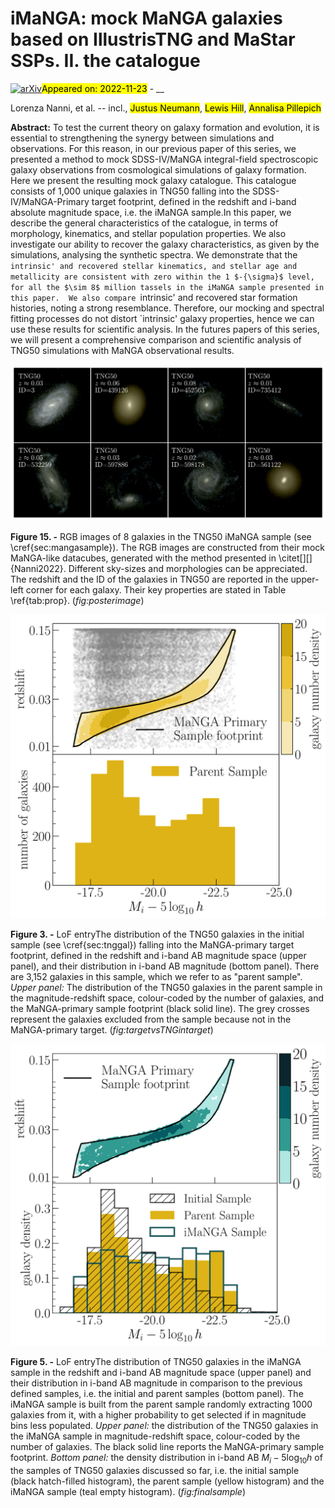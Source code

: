 <div class="macros" style="visibility:hidden;">
$\newcommand{\ensuremath}{}$
$\newcommand{\xspace}{}$
$\newcommand{\object}[1]{\texttt{#1}}$
$\newcommand{\farcs}{{.}''}$
$\newcommand{\farcm}{{.}'}$
$\newcommand{\arcsec}{''}$
$\newcommand{\arcmin}{'}$
$\newcommand{\ion}[2]{#1#2}$
$\newcommand{\textsc}[1]{\textrm{#1}}$
$\newcommand{\hl}[1]{\textrm{#1}}$
$\newcommand{\footnote}[1]{}$
$\newcommand{\thebibliography}{\DeclareRobustCommand{\VAN}[3]{##3}\VANthebibliography}$</div>

<div class="macros" style="visibility:hidden;">
$\newcommand{\ensuremath}{}$
$\newcommand{\xspace}{}$
$\newcommand{\object}[1]{\texttt{#1}}$
$\newcommand{\farcs}{{.}''}$
$\newcommand{\farcm}{{.}'}$
$\newcommand{\arcsec}{''}$
$\newcommand{\arcmin}{'}$
$\newcommand{\ion}[2]{#1#2}$
$\newcommand{\textsc}[1]{\textrm{#1}}$
$\newcommand{\hl}[1]{\textrm{#1}}$
$\newcommand{\footnote}[1]{}$
$\newcommand{\thebibliography}{\DeclareRobustCommand{\VAN}[3]{##3}\VANthebibliography}$</div>



<div id="title">

# iMaNGA: mock MaNGA galaxies based on IllustrisTNG and MaStar SSPs. II. the catalogue

</div>
<div id="comments">

[![arXiv](https://img.shields.io/badge/arXiv-2211.13146-b31b1b.svg)](https://arxiv.org/abs/2211.13146)<mark>Appeared on: 2022-11-23</mark> - __

</div>
<div id="authors">

Lorenza Nanni, et al. -- incl., <mark><mark>Justus Neumann</mark></mark>, <mark><mark>Lewis Hill</mark></mark>, <mark><mark>Annalisa Pillepich</mark></mark>

</div>
<div id="abstract">

**Abstract:** To test the current theory on galaxy formation and evolution, it is essential to strengthening the synergy between simulations and observations. For this reason, in our previous paper of this series, we presented a method to mock  SDSS-IV/MaNGA integral-field spectroscopic galaxy observations from cosmological simulations of galaxy formation. Here we present the resulting mock galaxy catalogue.  This catalogue consists of 1,000 unique galaxies in TNG50 falling into the SDSS-IV/MaNGA-Primary target footprint, defined in the redshift and i-band absolute magnitude space, i.e. the iMaNGA sample.In this paper, we describe the general characteristics of the catalogue, in terms of morphology, kinematics, and stellar population properties. We also investigate our ability to recover the galaxy characteristics, as given by the simulations, analysing the synthetic spectra. We demonstrate that the `intrinsic' and recovered stellar kinematics, and stellar age and metallicity are consistent with zero within the 1 $-{\sigma}$ level, for all the $\sim 8$ million tassels in the iMaNGA sample presented in this paper.  We also compare `intrinsic' and recovered star formation histories, noting a strong resemblance. Therefore, our mocking and spectral fitting processes do not distort `intrinsic' galaxy properties, hence we can use these results for scientific analysis. In the futures papers of this series, we will present a comprehensive comparison and scientific analysis of TNG50 simulations with MaNGA observational results.

</div>

<div id="div_fig1">

<img src="tmp_2211.13146/./posterimage.png" alt="Fig15" width="100%"/>

**Figure 15. -** RGB images of 8 galaxies in the TNG50 iMaNGA sample (see \cref{sec:mangasample}). The RGB images are constructed from their mock MaNGA-like datacubes, generated with the method presented in \citet[][]{Nanni2022}. Different sky-sizes and morphologies can be appreciated. The redshift and the ID of the galaxies in TNG50 are reported in the upper-left corner for each galaxy. Their key properties are stated in Table \ref{tab:prop}.
     (*fig:posterimage*)

</div>
<div id="div_fig2">

<img src="tmp_2211.13146/./2_targetvsTNGintarget_Exclusion.png" alt="Fig3" width="100%"/>

**Figure 3. -** LoF entryThe distribution of the TNG50 galaxies in the initial sample (see \cref{sec:tnggal}) falling into the MaNGA-primary target footprint, defined in the redshift and i-band AB magnitude space (upper panel), and their distribution in i-band AB magnitude (bottom panel). There are 3,152 galaxies in this sample, which we refer to as "parent sample". _Upper panel:_ The distribution of the TNG50 galaxies in the parent sample in the magnitude-redshift space, colour-coded by the number of galaxies, and the MaNGA-primary sample footprint (black solid line). The grey crosses represent the galaxies excluded from the sample because not in the MaNGA-primary target. (*fig:targetvsTNGintarget*)

</div>
<div id="div_fig3">

<img src="tmp_2211.13146/./4_finalsample.png" alt="Fig5" width="100%"/>

**Figure 5. -** LoF entryThe distribution of TNG50 galaxies in the iMaNGA sample in the redshift and i-band AB magnitude space (upper panel) and their distribution in i-band AB magnitude in comparison to the previous defined samples, i.e. the initial and parent samples (bottom panel). The iMaNGA sample is built from the parent sample randomly extracting 1000 galaxies from it, with a higher probability to get selected if in magnitude bins less populated. _Upper panel:_ the distribution of the TNG50  galaxies in the iMaNGA sample in magnitude-redshift space, colour-coded by the number of galaxies. The black solid line reports the MaNGA-primary sample footprint.  _Bottom panel:_ the density distribution in i-band  AB $M_i-5\log_{10}h$ of the samples of TNG50 galaxies discussed so far, i.e. the initial sample (black hatch-filled histogram),  the parent sample (yellow histogram) and  the iMaNGA sample (teal empty histogram).
     (*fig:finalsample*)

</div>